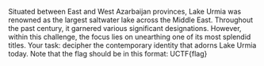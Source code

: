 Situated between East and West Azarbaijan provinces, Lake Urmia was renowned as the largest saltwater lake across the Middle East. Throughout the past century, it garnered various significant designations. However, within this challenge, the focus lies on unearthing one of its most splendid titles. Your task: decipher the contemporary identity that adorns Lake Urmia today. Note that the flag should be in this format: UCTF{flag}
